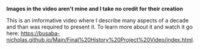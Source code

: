 **Images in the video aren't mine and I take no credit for their creation**

This is an imformative video where I describe many aspects of a decade and than was required to present it. To learn more about it and watch it go here: https://busaba-nicholas.github.io/Main/Final%20History%20Project%20Video/index.html.